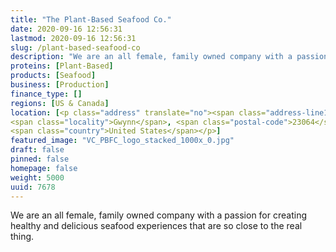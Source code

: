 ```yaml
---
title: "The Plant-Based Seafood Co."
date: 2020-09-16 12:56:31
lastmod: 2020-09-16 12:56:31
slug: /plant-based-seafood-co
description: "We are an all female, family owned company with a passion for creating healthy and delicious seafood experiences that are so close to the real thing."
proteins: [Plant-Based]
products: [Seafood]
business: [Production]
finance_type: []
regions: [US & Canada]
location: [<p class="address" translate="no"><span class="address-line1">Old Ferry Road</span><br>
<span class="locality">Gwynn</span>, <span class="postal-code">23064</span><br>
<span class="country">United States</span></p>]
featured_image: "VC_PBFC_logo_stacked_1000x_0.jpg"
draft: false
pinned: false
homepage: false
weight: 5000
uuid: 7678
---
```

<p>We are an all female, family owned company with a passion for creating healthy and delicious seafood experiences that are so close to the real thing.</p>
